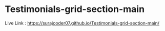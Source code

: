 # Testimonials-grid-section-main
Live Link : https://surajcoder07.github.io/Testimonials-grid-section-main/
